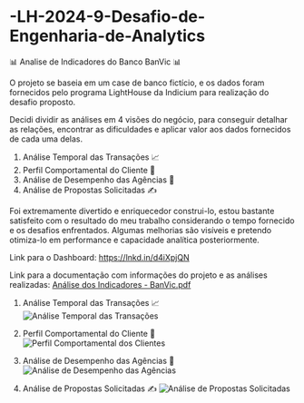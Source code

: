 # -LH-2024-9-Desafio-de-Engenharia-de-Analytics

📊 Analise de Indicadores do Banco BanVic 📊 

O projeto se baseia em um case de banco fictício, e os dados foram fornecidos pelo programa LightHouse da Indicium para realização do desafio proposto. 

Decidi dividir as análises em 4 visões do negócio, para conseguir detalhar as relações, encontrar as dificuldades e aplicar valor aos dados fornecidos de cada uma delas.

1. Análise Temporal das Transações 📈
2. Perfil Comportamental do Cliente 👥
3. Análise de Desempenho das Agências 🏢
4. Análise de Propostas Solicitadas ✍

Foi extremamente divertido e enriquecedor construi-lo, estou bastante satisfeito com o resultado do meu trabalho considerando o tempo fornecido e os desafios enfrentados. 
Algumas melhorias são visíveis e pretendo otimiza-lo em performance e capacidade analítica posteriormente.

Link para o Dashboard: https://lnkd.in/d4iXpjQN

Link para a documentação com informações do projeto e as análises realizadas: [Análise dos Indicadores - BanVic.pdf](https://github.com/user-attachments/files/16511328/Analise.dos.Indicadores.-.BanVic.pdf)

1. Análise Temporal das Transações 📈
![Análise Temporal das Transações](https://github.com/user-attachments/assets/1dd1b21c-3208-453c-9e26-a891f199070f)

2. Perfil Comportamental do Cliente 👥
![Perfil Comportamental dos Clientes](https://github.com/user-attachments/assets/23fb4b4a-c252-4487-afa8-6272dae0a81c)

3. Análise de Desempenho das Agências 🏢
![Análise de Desempenho das Agências](https://github.com/user-attachments/assets/5e620926-1af5-4853-940e-d851faeb19a6)

4. Análise de Propostas Solicitadas ✍
![Análise de Propostas Solicitadas](https://github.com/user-attachments/assets/d898fa25-ab55-4c71-a149-77d1d0cd7a4a)

